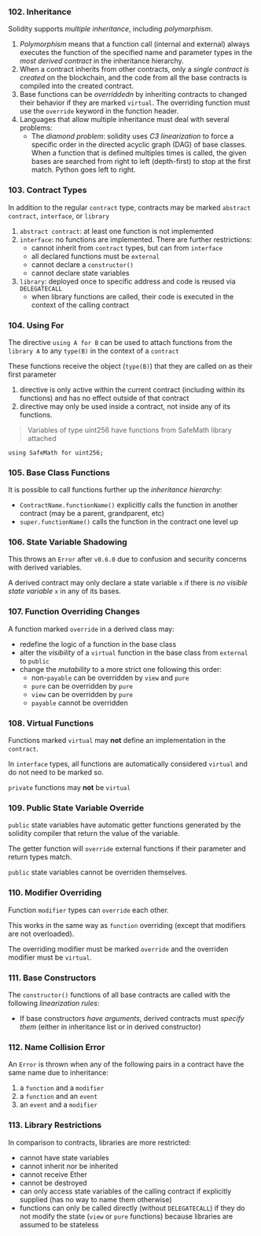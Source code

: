 ### 102. Inheritance

Solidity supports *multiple inheritance*, including *polymorphism*.

1. *Polymorphism* means that a function call (internal and external) always executes the function of the specified name and parameter types in the *most derived contract* in the inheritance hierarchy.
2. When a contract inherits from other contracts, only a *single contract is created* on the blockchain, and the code from all the base contracts is compiled into the created contract.
3. Base functions can be *overriddedn* by inheriting contracts to changed their behavior if they are marked `virtual`. The overriding function must use the `override` keyword in the function header.
4. Languages that allow multiple inheritance must deal with several problems:
    - The *diamond problem*: solidity uses *C3 linearization* to force a specific order in the directed acyclic graph (DAG) of base classes. When a function that is defined multiples times is called, the given bases are searched from right to left (depth-first) to stop at the first match. Python goes left to right.

### 103. Contract Types

In addition to the regular `contract` type, contracts may be marked `abstract contract`, `interface`, or `library`

1. `abstract contract`: at least one function is not implemented
2. `interface`: no functions are implemented. There are further restrictions:
    - cannot inherit from `contract` types, but can from `interface`
    - all declared functions must be `external`
    - cannot declare a `constructor()`
    - cannot declare state variables
3. `library`: deployed once to specific address and code is reused via `DELEGATECALL`
    - when library functions are called, their code is executed in the context of the calling contract

### 104. Using For

The directive `using A for B` can be used to attach functions from the `library A` to any `type(B)` in the context of a `contract`

These functions receive the object (`type(B)`) that they are called on as their first parameter

1. directive is only active within the current contract (including within its functions) and has no effect outside of that contract
2. directive may only be used inside a contract, not inside any of its functions.

> Variables of type uint256 have functions from SafeMath library attached

```solidity
using SafeMath for uint256;
```

### 105. Base Class Functions

It is possible to call functions further up the *inheritance hierarchy*:
- `ContractName.functionName()` explicitly calls the function in another contract (may be a parent, grandparent, etc)
- `super.functionName()` calls the function in the contract one level up

### 106. State Variable Shadowing

This throws an `Error` after `v0.6.0` due to confusion and security concerns with derived variables.

A derived contract may only declare a state variable `x` if there is *no visible state variable* `x` in any of its bases.

### 107. Function Overriding Changes

A function marked `override` in a derived class may:
- redefine the logic of a function in the base class
- alter the *visibility* of a `virtual` function in the base class from `external` to `public`
- change the *mutability* to a more strict one following this order:
    - non-`payable` can be overridden by `view` and `pure`
    - `pure` can be overridden by `pure`
    - `view` can be overridden by `pure`
    - `payable` cannot be overridden

### 108. Virtual Functions

Functions marked `virtual` may **not** define an implementation in the `contract`.

In `interface` types, all functions are automatically considered `virtual` and do not need to be marked so.

`private` functions may **not** be `virtual`

### 109. Public State Variable Override

`public` state variables have automatic getter functions generated by the solidity compiler that return the value of the variable.

The getter function will `override` external functions if their parameter and return types match.

`public` state variables cannot be overriden themselves.

### 110. Modifier Overriding

Function `modifier` types can `override` each other.

This works in the same way as `function` overriding (except that modifiers are not overloaded).

The overriding modifier must be marked `override` and the overriden modifier must be `virtual`.

### 111. Base Constructors

The `constructor()` functions of all base contracts are called with the following *linearization rules*:
- If base constructors *have arguments*, derived contracts must *specify them* (either in inheritance list or in derived constructor)

### 112. Name Collision Error

An `Error` is thrown when any of the following pairs in a contract have the same name due to inheritance:
1. a `function` and a `modifier`
2. a `function` and an `event`
3. an `event` and a `modifier`

### 113. Library Restrictions

In comparison to contracts, libraries are more restricted:
- cannot have state variables
- cannot inherit nor be inherited
- cannot receive Ether
- cannot be destroyed
- can only access state variables of the calling contract if explicitly supplied (has no way to name them otherwise)
- functions can only be called directly (without `DELEGATECALL`) if they do not modify the state (`view` or `pure` functions) because libraries are assumed to be stateless
